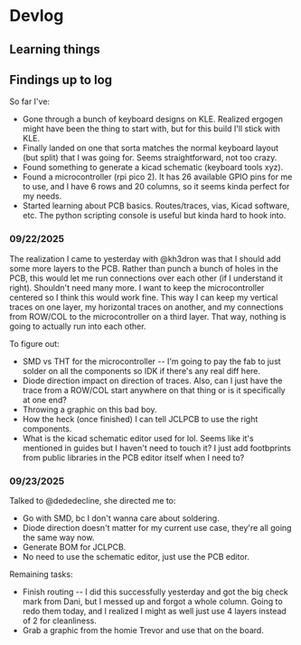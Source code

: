 # Devlog

## Learning things

## Findings up to log

So far I've:
- Gone through a bunch of keyboard designs on KLE. Realized ergogen might have been the thing to start with, but for this build I'll stick with KLE.
- Finally landed on one that sorta matches the normal keyboard layout (but split) that I was going for. Seems straightforward, not too crazy.
- Found something to generate a kicad schematic (keyboard tools xyz).
- Found a microcontroller (rpi pico 2). It has 26 available GPIO pins for me to use, and I have 6 rows and 20 columns, so it seems kinda perfect for my needs. 
- Started learning about PCB basics. Routes/traces, vias, Kicad software, etc. The python scripting console is useful but kinda hard to hook into.

### 09/22/2025

The realization I came to yesterday with @kh3dron was that I should add some more layers to the PCB.
Rather than punch a bunch of holes in the PCB, this would let me run connections over each other (if I understand it right).
Shouldn't need many more. I want to keep the microcontroller centered so I think this would work fine. This way I can keep my vertical traces on one layer, my horizontal traces on another,
and my connections from ROW/COL to the microcontroller on a third layer. That way, nothing is going to actually run into each other.

To figure out:
- SMD vs THT for the microcontroller -- I'm going to pay the fab to just solder on all the components so IDK if there's any real diff here.
- Diode direction impact on direction of traces. Also, can I just have the trace from a ROW/COL start anywhere on that thing or is it specifically at one end?
- Throwing a graphic on this bad boy.
- How the heck (once finished) I can tell JCLPCB to use the right components. 
- What is the kicad schematic editor used for lol. Seems like it's mentioned in guides but I haven't need to touch it? I just add footbprints from public libraries in the PCB editor itself when I need to? 

### 09/23/2025
Talked to @dededecline, she directed me to:
- Go with SMD, bc I don't wanna care about soldering.
- Diode direction doesn't matter for my current use case, they're all going the same way now.
- Generate BOM for JCLPCB.
- No need to use the schematic editor, just use the PCB editor.

Remaining tasks:
- Finish routing -- I did this successfully yesterday and got the big check mark from Dani, but I messed up and forgot a whole column. Going to redo them today, and I realized I might as well just use 4 layers instead of 2 for cleanliness.
- Grab a graphic from the homie Trevor and use that on the board.


